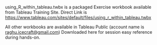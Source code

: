 using_R_within_tableau.twbx is a packaged Exercise workbook available from Tableau Training Site.
Direct Link is https://www.tableau.com/sites/default/files/using_r_within_tableau.twbx

All other workbooks are available in Tableau Public (account name is raghu.icecraft@gmail.com)
Downloaded here for session easy reference during hands-on.
